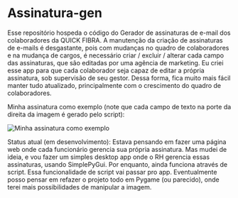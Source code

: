 # Assinatura-gen
Esse repositório hospeda o código do Gerador de assinaturas de e-mail dos colaboradores da QUICK FIBRA. A manutenção da criação de assinaturas de e-mails é desgastante, pois com mudanças no quadro de colaboradores e na mudança de cargos, é necessário criar / excluir / alterar cada campo das assinaturas, que são editadas por uma agência de marketing. Eu criei esse app para que cada colaborador seja capaz de editar a própria assinatura, sob supervisão de seu gestor. Dessa forma, fica muito mais fácil manter tudo atualizado, principalmente com o crescimento do quadro de colaboradores.

Minha assinatura como exemplo (note que cada campo de texto na porte da direita da imagem é gerado pelo script):

![Minha assinatura como exemplo](assinaturas_ex/lucasrochaabraao.png)

Status atual (em desenvolvimento):
Estava pensando em fazer uma página web onde cada funcionário gerencia sua própria assinatura. Mas mudei de ideia, e vou fazer um simples desktop app onde o RH gerencia essas assinaturas, usando SimplePyGui. Por enquanto, ainda funciona através de script. Essa funcionalidade de script vai passar pro app. Eventualmente posso pensar em refazer o projeto todo em Pygame (ou parecido), onde terei mais possibilidades de manipular a imagem.
